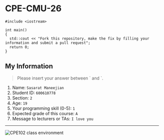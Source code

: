 # CPE-CMU-26
>
```
#include <iostream>

int main()
{
  std::cout << "Fork this repository, make the fix by filling your information and submit a pull request";
  return 0;
}
```

## My Information
> Please insert your answer between \` and \`.

1. Name: `Sasarat Maneejian `
2. Student ID: `600610778`
3. Section: `2`
4. Age: `19`
5. Your programming skill (0-5): `1`
6. Expected grade of this course: `A`
7. Message to lecturers or TAs: `I love you `

---
![CPE102 class environment](https://github.com/tmwatchanan/CPE-CMU-26/raw/master/cpe102_class_envi.jpg)
